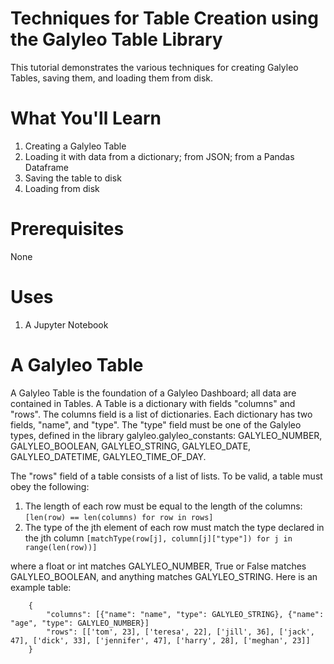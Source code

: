 # Techniques for Table Creation using the Galyleo Table Library
This tutorial demonstrates the various techniques for creating Galyleo Tables, saving them, and loading them from disk.

# What You'll Learn
1. Creating a Galyleo Table
2. Loading it with data from a dictionary; from JSON; from a Pandas Dataframe
3. Saving the table to disk
4. Loading from disk

# Prerequisites
None

# Uses
1. A Jupyter Notebook

# A Galyleo Table
A Galyleo Table is the foundation of a Galyleo Dashboard; all data are contained in Tables.  A Table is a dictionary with
fields "columns" and "rows".  The columns field is a list of dictionaries.  Each dictionary has two fields, "name", and "type".
The "type" field must be one of the Galyleo types, defined in the library galyleo.galyleo_constants: GALYLEO_NUMBER, GALYLEO_BOOLEAN, GALYLEO_STRING, GALYLEO_DATE, GALYLEO_DATETIME, GALYLEO_TIME_OF_DAY. 

The "rows" field of a table consists of a list of lists.  To be valid, a table must obey the following:

1. The length of each row must be equal to the length of the columns: `[len(row) == len(columns) for row in rows]`
2. The type of the jth element of each row must match the type declared in the jth column `[matchType(row[j], column[j]["type"]) for j in range(len(row))]`

where a float or int matches GALYLEO_NUMBER, True or False matches GALYLEO_BOOLEAN, and anything matches GALYLEO_STRING.
Here is an example table:
```
    {
        "columns": [{"name": "name", "type": GALYLEO_STRING}, {"name": "age", "type": GALYLEO_NUMBER}]
        "rows": [['tom', 23], ['teresa', 22], ['jill', 36], ['jack', 47], ['dick', 33], ['jennifer', 47], ['harry', 28], ['meghan', 23]]
    }
```


